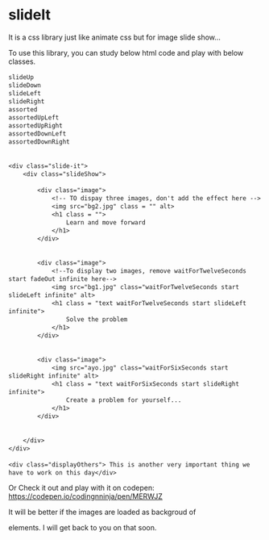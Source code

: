 # slideIt
It is a css library just like animate css but for image slide show...


To use this library, you can study below html code and play with below classes.

  	slideUp
  	slideDown
  	slideLeft
  	slideRight
  	assorted
  	assortedUpLeft
  	assortedUpRight
  	assortedDownLeft
  	assortedDownRight
  	

	<div class="slide-it">
		<div class="slideShow">

			<div class="image">
				<!-- TO dispay three images, don't add the effect here -->
				<img src="bg2.jpg" class = "" alt>
				<h1 class = "">
					Learn and move forward
				</h1>
			</div>


			<div class="image">
				<!--To display two images, remove waitForTwelveSeconds start fadeOut infinite here--> 
				<img src="bg1.jpg" class="waitForTwelveSeconds start slideLeft infinite" alt>
				<h1 class = "text waitForTwelveSeconds start slideLeft infinite">
					Solve the problem
				</h1>
			</div>


			<div class="image">
				<img src="ayo.jpg" class="waitForSixSeconds start slideRight infinite" alt>
				<h1 class = "text waitForSixSeconds start slideRight infinite">
					Create a problem for yourself...
				</h1>
			</div>


		</div>
	</div>

	<div class="displayOthers"> This is another very important thing we have to work on this day</div>


Or Check it out and play with it on codepen: https://codepen.io/codingnninja/pen/MERWJZ

It will be better if the images are loaded as backgroud of <div> elements. I will get back to you on that soon.
